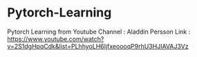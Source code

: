 # Pytorch-Learning
Pytorch Learning from Youtube Channel : Aladdin Persson
Link : https://www.youtube.com/watch?v=2S1dgHpqCdk&list=PLhhyoLH6IjfxeoooqP9rhU3HJIAVAJ3Vz
